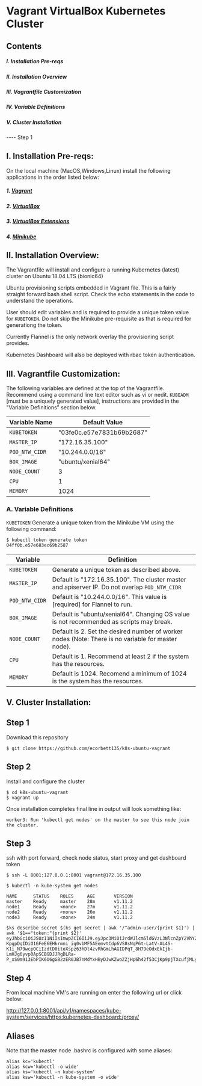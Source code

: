 # Vagrant VirtualBox Kubernetes Cluster 

## Contents

#####   I. Installation Pre-reqs
#####  II. Installation Overview 
##### III. Vagrantfile Customization
#####  IV. Variable Definitions
#####   V. Cluster Installation
---- Step 1

## I. Installation Pre-reqs:
On the local machine (MacOS,Windows,Linux) install the following applications in the order listed below:

##### 1. [Vagrant](https://www.vagrantup.com/)
##### 2. [VirtualBox](https://www.virtualbox.org/wiki/Downloads)
##### 3. [VirtualBox Extensions](https://download.virtualbox.org/virtualbox/5.2.18/Oracle_VM_VirtualBox_Extension_Pack-5.2.18.vbox-extpack)
##### 4. [Minikube](https://kubernetes.io/docs/tasks/tools/install-minikube/)

## II. Installation Overview:

The Vagrantfile will install and configure a running Kubernetes (latest) cluster on Ubuntu 18.04 LTS (bionic64)

Ubuntu provisioning scripts embedded in Vagrant file. This is a fairly straight forward bash shell script. Check the echo statements in the code to understand the operations. 

User should edit variables and is required to provide a unique token value for `KUBETOKEN`. Do not skip the Minikube pre-requisite as that is required for generationg the token. 

Currently Flannel is the only network overlay the provisioning script provides. 

Kubernetes Dashboard will also be deployed with rbac token authentication.

## III. Vagrantfile Customization:

The following variables are defined at the top of the Vagrantfile.  Recommend using a command line text editor such as vi or nedit. `KUBEADM` [must be a uniquely generated value], instructions are provided in the "Variable Definitions" section below. 

Variable Name | Default Value             |
--------------|---------------------------|
`KUBETOKEN`   | "03fe0c.e57e7831b69b2687" |
`MASTER_IP`   |     "172.16.35.100"       |
`POD_NTW_CIDR`|     "10.244.0.0/16"       |
`BOX_IMAGE`   |    "ubuntu/xenial64"      |
`NODE_COUNT`  |           3               |
`CPU`         |           1               |
`MEMORY`      |          1024             |

### A. Variable Definitions

`KUBETOKEN` Generate a unique token from the Minikube VM using the following command: 

```console
$ kubectl token generate token
04ff0b.e57e683ec69b2587
```
Variable       | Definition                                                                                                  |
---------------|-------------------------------------------------------------------------------------------------------------|
`KUBETOKEN`    | Generate a unique token as described above.                                                                 |
`MASTER_IP`    | Default is "172.16.35.100". The cluster master and apiserver IP. Do not overlap `POD_NTW_CIDR`              |
`POD_NTW_CIDR` | Default is "10.244.0.0/16". This value is [required] for Flannel to run.                                    |
`BOX_IMAGE`    | Default is "ubuntu/xenial64". Changing OS value is not recommended as scripts may break.                    |
`NODE_COUNT`   | Default is 2. Set the desired number of worker nodes (Note: There is no variable for master node).          |
`CPU`          | Default is 1.  Recommend at least 2 if the system has the resources.                                        |
`MEMORY`       | Default is 1024. Recomend a minimum of 1024 is the system has the resources.                                |
## V. Cluster Installation:


## Step 1 
Download this repository 
```console
$ git clone https://github.com/ecorbett135/k8s-ubuntu-vagrant
```
## Step 2 
Install and configure the cluster
```console
$ cd k8s-ubuntu-vagrant
$ vagrant up
```
Once installation completes  final line in output will look something like: 
   ```console
   worker3: Run 'kubectl get nodes' on the master to see this node join the cluster.
   ```
## Step 3
ssh with port forward, check node status, start proxy and get dashboard token
```
$ ssh -L 8001:127.0.0.1:8001 vagrant@172.16.35.100

$ kubectl -n kube-system get nodes

NAME      STATUS    ROLES     AGE       VERSION
master    Ready     master    28m       v1.11.2
node1     Ready     <none>    27m       v1.11.2
node2     Ready     <none>    26m       v1.11.2
node3     Ready     <none>    24m       v1.11.2

$ks describe secret $(ks get secret | awk '/^admin-user/{print $1}') | awk '$1=="token:"{print $2}'
eyJhbGciOiJSUzI1NiIsImwpZCI6IiJ9.eyJpc3MiOiJrdWJlcm5ldGVzL3NlcnZpY2VhY2NvdW50Iiwia3ViZXJuZXRlcy5pby9zZXJ2aWNlYWNjb3VudC9uYW1lc3BhY2UiOiJrdWJlLXN5c3RlbSIsImt1YmVybmV0ZXMuaW8vc2VydmljZWFjY291bnQvc2VjcmV0Lm5hbWUiOiJhZG1pbi11c2VyLXRva2VuLXg2OTR2Iiwia3ViZXJuZXRlcy5pby9zZXJ2aWNlYWNjb3VudC9zZXJ2aWNlLWFjY291bnQubmFtZSI6ImFkbWluLXVzZXIiLCJrdWJlcm5ldGVzLmlvL3NlcnZpY2VhY2NvdW50L3NlcnZpY2UtYWNjb3VudC51aWQiOiI3Y2F1MjJjZi1iNDZkLTExZTgtOWZkMS0wMjJmNjJjZDllMjIiLCJzdWIiOiJzeXN0ZW06c2VydmljZWFjY291bnQ6a3ViZS1zeXN0ZW06YWRtaW4tdXNlciJ9.PCGqgoVvJSFk8hP447cAi6VsLtvbQa_UxhdijdBK6P6i2TOfSzmTShI2gIyUGVOIiLp8RhbjbiZ_m9Cpi404dw5zKhjGcgUOUj-KpgpDgIDiO1GFeE6EHkrmni_ig0vbMF5AEemvtCdp6VS8sNqP6t-LatV-AL4S-K1i_N79wcpOCiIzdtD0itoXspz63hDt4zvRhGmLhAGIDPqT_8H79eOdxEkIjb-LmHJg6yvp0ApSCBGDJJRgDLRa-P_xS0m913EbPIK6O6gGB2zER0JB7nMdYxHByDJwKZwoZZjHp6h42f53CjKp9pjTXcufjMLyIcV80ui76PPrrB3VoWHlLQ
```
## Step 4 
From local machine VM's are running on enter the following url or click below:

http://127.0.0.1:8001/api/v1/namespaces/kube-system/services/https:kubernetes-dashboard:/proxy/


## Aliases

Note that the master node .bashrc is configured with some aliases:
```console
alias kc='kubectl'
alias kcw='kubectl -o wide'
alias ks='kubectl -n kube-system'
alias ksw='kubectl -n kube-system -o wide'
```





